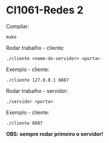 # CI1061-Redes 2

Compilar:
````
make
````

Rodar trabalho - cliente:
````
./cliente <nome-do-servidor> <porta> 
````

Exemplo - cliente:
````
./cliente 127.0.0.1 8887
````

Rodar trabalho - servidor:
````
./servidor <porta> 
````

Exemplo - cliente:
````
./cliente 8887
````

**OBS: sempre rodar primeiro o servidor!**
